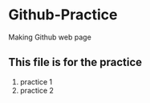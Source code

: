 # Github-Practice
Making Github web page

## This file is for the practice

1. practice 1
1. practice 2